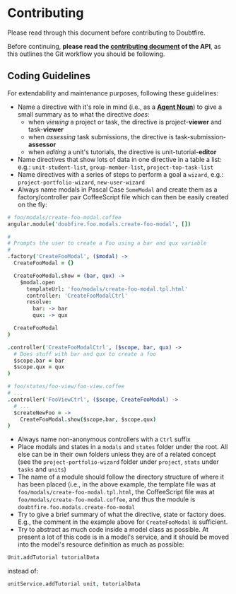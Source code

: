 # Contributing

Please read through this document before contributing to Doubtfire.

Before continuing, **please read the [contributing document](https://github.com/doubtfire-lms/doubtfire-api/blob/develop/CONTRIBUTING.md) of the API**, as this outlines the Git workflow you should be following.

## Coding Guidelines

For extendability and maintenance purposes, following these guidelines:

- Name a directive with it's role in mind (i.e., as a **[Agent Noun](https://en.wikipedia.org/wiki/Agent_noun)**) to give a small summary as to what the directive *does*:
  - when *viewing* a project or task, the directive is project-**viewer** and task-**viewer**
  - when *assessing* task submissions, the directive is task-submission-**assessor**
  - when *editing* a unit's tutorials, the directive is unit-tutorial-**editor**
- Name directives that show lots of data in one directive in a table a list: e.g.: `unit-student-list`, `group-member-list`, `project-top-task-list`
- Name directives with a series of steps to perform a goal a `wizard`, e.g.: `project-portfolio-wizard`, `new-user-wizard`
- Always name modals in Pascal Case `SomeModal` and create them as a factory/controller pair CoffeeScript file which can then be easily created on the fly:

```coffeescript
# foo/modals/create-foo-modal.coffee
angular.module('doubfire.foo.modals.create-foo-modal', [])

#
# Prompts the user to create a Foo using a bar and qux variable
#
.factory('CreateFooModal', ($modal) ->
  CreateFooModal = {}

  CreateFooModal.show = (bar, qux) ->
    $modal.open
      templateUrl: 'foo/modals/create-foo-modal.tpl.html'
      controller: 'CreateFooModalCtrl'
      resolve:
        bar: -> bar
        qux: -> qux

  CreateFooModal
)

.controller('CreateFooModalCtrl', ($scope, bar, qux) ->
  # Does stuff with bar and qux to create a foo
  $scope.bar = bar
  $scope.qux = qux
)
```

```coffeescript
# foo/states/foo-view/foo-view.coffee
# ...
.controller('FooViewCtrl', ($scope, CreateFooModal) ->
  # ...
  $createNewFoo = ->
    CreateFooModal.show($scope.bar, $scope.qux)
)
```

- Always name non-anonymous controllers with a `Ctrl` suffix
- Place modals and states in a `modals` and `states` folder under the root. All else can be in their own folders unless they are of a related concept (see the `project-portfolio-wizard` folder under `project`, `stats` under `tasks` and `units`)
- The name of a module should follow the directory structure of where it has been placed (i.e., in the above example, the template file was at `foo/modals/create-foo-modal.tpl.html`, the CoffeeScript file was at `foo/modals/create-foo-modal.coffee`, and thus the module is `doubtfire.foo.modals.create-foo-modal`
- Try to give a brief summary of what the directive, state or factory does. E.g., the comment in the example above for `CreateFooModal` is sufficient.
- Try to abstract as much code inside a model class as possible. At present a lot of this code is in a model's service, and it should be moved into the model's resource definition as much as possible:

```coffeescript
Unit.addTutorial tutorialData
```

instead of:

```coffeescript
unitService.addTutorial unit, tutorialData
```
